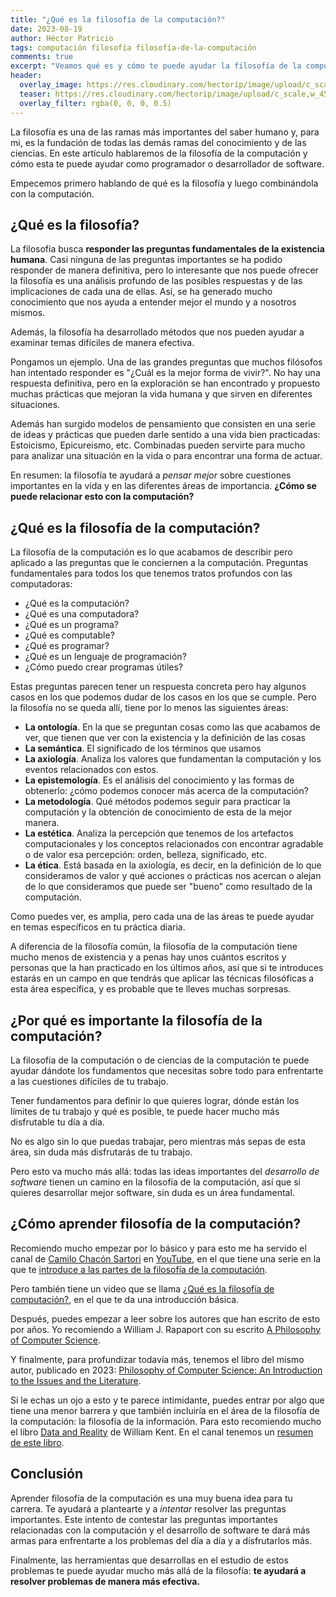 ```yaml
---
title: "¿Qué es la filosofía de la computación?"
date: 2023-08-19
author: Héctor Patricio
tags: computación filosofía filosofía-de-la-computación
comments: true
excerpt: "Veamos qué es y cómo te puede ayudar la filosofía de la computación en tu carrera como desarrollador de software."
header:
  overlay_image: https://res.cloudinary.com/hectorip/image/upload/c_scale,w_1450/v1692327344/iain-kennedy-X_uSAnhTO2M-unsplash_mdvosz.jpg
  teaser: https://res.cloudinary.com/hectorip/image/upload/c_scale,w_450/v1692327344/iain-kennedy-X_uSAnhTO2M-unsplash_mdvosz.jpg
  overlay_filter: rgba(0, 0, 0, 0.5)
---
```


La filosofía es una de las ramas más importantes del saber humano y, para mi, es la fundación de todas las demás ramas del conocimiento y de las ciencias. En este artículo hablaremos de la filosofía de la computación y cómo esta te puede ayudar como programador o desarrollador de software.

Empecemos primero hablando de qué es la filosofía y luego combinándola con la computación.

## ¿Qué es la filosofía?

La filosofía busca **responder las preguntas fundamentales de la existencia humana**. Casi ninguna de las preguntas importantes se ha podido responder de manera definitiva, pero lo interesante que nos puede ofrecer la filosofía es una análisis profundo de las posibles respuestas y de las implicaciones de cada una de ellas. Así, se ha generado mucho conocimiento que nos ayuda a entender mejor el mundo y a nosotros mismos.

Además, la filosofía ha desarrollado métodos que nos pueden ayudar a examinar temas difíciles de manera efectiva.

Pongamos un ejemplo. Una de las grandes preguntas que muchos filósofos han intentado responder es "¿Cuál es la mejor forma de vivir?". No hay una respuesta definitiva, pero en la exploración se han encontrado y propuesto muchas prácticas que mejoran la vida humana y que sirven en diferentes situaciones.

Además han surgido modelos de pensamiento que consisten en una serie de ideas y prácticas que pueden darle sentido a una vida bien practicadas: Estoicismo, Epicureismo, etc. Combinadas pueden servirte para mucho para analizar una situación en la vida o para encontrar una forma de actuar.

En resumen: la filosofía te ayudará a _pensar mejor_ sobre cuestiones importantes en la vida y en las diferentes áreas de importancia. **¿Cómo se puede relacionar esto con la computación?**

## ¿Qué es la filosofía de la computación?

La filosofía de la computación es lo que acabamos de describir pero aplicado a las preguntas que le conciernen a la computación. Preguntas fundamentales para todos los que tenemos tratos profundos con las computadoras:

- ¿Qué es la computación?
- ¿Qué es una computadora?
- ¿Qué es un programa?
- ¿Qué es computable?
- ¿Qué es programar?
- ¿Qué es un lenguaje de programación?
- ¿Cómo puedo crear programas útiles?

Estas preguntas parecen tener un respuesta concreta pero hay algunos casos en los que podemos dudar de los casos en los que se cumple. Pero la filosofía no se queda allí, tiene por lo menos las siguientes áreas:

- **La ontología**. En la que se preguntan cosas como las que acabamos de ver, que tienen que ver con la existencia y la definición de las cosas
- **La semántica**. El significado de los términos que usamos
- **La axiología**. Analiza los valores que fundamentan la computación y los eventos relacionados con estos.
- **La epistemología**. Es el análisis del conocimiento y las formas de obtenerlo: ¿cómo podemos conocer más acerca de la computación?
- **La metodología**. Qué métodos podemos seguir para practicar la computación y la obtención de conocimiento de esta de la mejor manera.
- **La estética**. Analiza la percepción que tenemos de los artefactos computacionales y los conceptos relacionados con encontrar agradable o de valor esa percepción: orden, belleza, significado, etc.
- **La ética**. Está basada en la axiología, es decir, en la definición de lo que consideramos de valor y qué acciones o prácticas nos acercan o alejan de lo que consideramos que puede ser "bueno" como resultado de la computación.

Como puedes ver, es amplia, pero cada una de las áreas te puede ayudar en temas específicos en tu práctica diaria.

A diferencia de la filosofía común, la filosofía de la computación tiene mucho menos de existencia y a penas hay unos cuántos escritos y personas que la han practicado en los últimos años, así que si te introduces estarás en un campo en que tendrás que aplicar las técnicas filosóficas a esta área específica, y es probable que te lleves muchas sorpresas.

## ¿Por qué es importante la filosofía de la computación?

La filosofía de la computación o de ciencias de la computación te puede ayudar dándote los fundamentos que necesitas sobre todo para enfrentarte a las cuestiones difíciles de tu trabajo.

Tener fundamentos para definir lo que quieres lograr, dónde están los límites de tu trabajo y qué es posible, te puede hacer mucho más disfrutable tu día a día.

No es algo sin lo que puedas trabajar, pero mientras más sepas de esta área, sin duda más disfrutarás de tu trabajo.

Pero esto va mucho más allá: todas las ideas importantes del _desarrollo de software_
tienen un camino en la filosofía de la computación, así que si quieres desarrollar mejor software, sin duda es un área fundamental.

## ¿Cómo aprender filosofía de la computación?

Recomiendo mucho empezar por lo básico y para esto me ha servido el canal de [Camilo Chacón Sartori](https://camilochs.github.io/web/) en [YouTube](https://www.youtube.com/@camilo_chacon_s), en el que tiene una serie en la que te [introduce a las partes de la filosofía de la computación](https://www.youtube.com/watch?v=eVxR8io5xTg&list=PLbA-PGKWV-JhWcaZ0HzHFIFbnVakY9t1o).

Pero también tiene un video que se llama [¿Qué es la filosofía de computación?](https://www.youtube.com/watch?v=97InfGEK3Zw), en el que te da una introducción básica.

Después, puedes empezar a leer sobre los autores que han escrito de esto por años. Yo recomiendo a William J. Rapaport con su escrito [A Philosophy of Computer Science](https://cse.buffalo.edu/~rapaport/Papers/philcs-complete.pdf).

Y finalmente, para profundizar todavía más, tenemos el libro del mismo autor, publicado en 2023: [Philosophy of Computer Science: An Introduction to the Issues and the Literature](https://www.wiley.com/en-us/Philosophy+of+Computer+Science%3A+An+Introduction+to+the+Issues+and+the+Literature-p-9781119891901).

Si le echas un ojo a esto y te parece intimidante, puedes entrar por algo que tiene una menor barrera y que también incluiría en el área de la filosofía de la computación: la filosofía de la información. Para esto recomiendo mucho el libro [Data and Reality](https://buttondown.email/hillelwayne/archive/data-and-reality-2nd-edition/) de William Kent. En el canal tenemos un [resumen de este libro](https://youtu.be/i4lADcMZsZo).


## Conclusión

Aprender filosofía de la computación es una muy buena idea para tu carrera. Te ayudará a plantearte y a _intentar_ resolver las preguntas importantes. Este intento de contestar las preguntas importantes relacionadas con la computación y el desarrollo de software te dará más armas para enfrentarte a los problemas del día a día y a disfrutarlos más.

Finalmente, las herramientas que desarrollas en el estudio de estos problemas te puede ayudar mucho más allá de la filosofía: **te ayudará a resolver problemas de manera más efectiva.**
